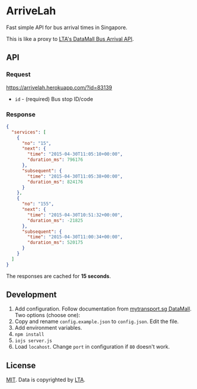 ArriveLah
===

Fast simple API for bus arrival times in Singapore.

This is like a proxy to [LTA's DataMall Bus Arrival API](http://www.mytransport.sg/content/mytransport/home/dataMall.html).

API
---

### Request

<https://arrivelah.herokuapp.com/?id=83139>

- `id` - (required) Bus stop ID/code

### Response

```json
{
  "services": [
    {
      "no": "15",
      "next": {
        "time": "2015-04-30T11:05:10+00:00",
        "duration_ms": 796176
      },
      "subsequent": {
        "time": "2015-04-30T11:05:38+00:00",
        "duration_ms": 824176
      }
    },
    {
      "no": "155",
      "next": {
        "time": "2015-04-30T10:51:32+00:00",
        "duration_ms": -21825
      },
      "subsequent": {
        "time": "2015-04-30T11:00:34+00:00",
        "duration_ms": 520175
      }
    }
  ]
}
```

The responses are cached for **15 seconds**.

Development
---

1. Add configuration. Follow documentation from [mytransport.sg DataMall](http://www.mytransport.sg/content/mytransport/home/dataMall.html). Two options (choose one):
  1. Copy and rename `config.example.json` to `config.json`. Edit the file.
  2. Add environment variables.
2. `npm install`
3. `iojs server.js`
4. Load `locahost`. Change `port` in configuration if `80` doesn't work.

License
---

[MIT](http://cheeaun.mit-license.org/). Data is copyrighted by [LTA](http://www.mytransport.sg/).
